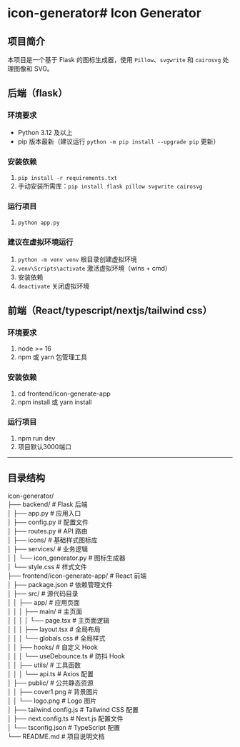 # icon-generator# Icon Generator

## 项目简介
本项目是一个基于 Flask 的图标生成器，使用 `Pillow`、`svgwrite` 和 `cairosvg` 处理图像和 SVG。

## 后端（flask）
### 环境要求
- Python 3.12 及以上
- pip 版本最新（建议运行 `python -m pip install --upgrade pip` 更新）

### 安装依赖
1. `pip install -r requirements.txt`
2. 手动安装所需库：`pip install flask pillow svgwrite cairosvg`

### 运行项目
1. `python app.py`


### 建议在虚拟环境运行
1. `python -m venv venv` 根目录创建虚拟环境
2. `venv\Scripts\activate` 激活虚拟环境（wins + cmd）
3. 安装依赖
4. `deactivate` 关闭虚拟环境

## 前端（React/typescript/nextjs/tailwind css）
### 环境要求 
1. node >= 16
2. npm 或 yarn 包管理工具

### 安装依赖
1. cd frontend/icon-generate-app
2. npm install 或 yarn install

### 运行项目
1. npm run dev
2. 项目默认3000端口


<hr/>

## 目录结构
icon-generator/ <br/>
├── backend/ # Flask 后端 <br/>
│ ├── app.py # 应用入口 <br/>
│ ├── config.py # 配置文件 <br/>
│ ├── routes.py # API 路由 <br/>
│ ├── icons/ # 基础样式图标库 <br/>
│ ├── services/ # 业务逻辑 <br/>
│ │ └── icon_generator.py # 图标生成器 <br/>
│ └── style.css # 样式文件 <br/>
├── frontend/icon-generate-app/ # React 前端 <br/>
│ ├── package.json # 依赖管理文件 <br/>
│ ├── src/ # 源代码目录 <br/>
│ │ ├── app/ # 应用页面 <br/>
│ │ │ ├── main/ # 主页面 <br/>
│ │ │ │ └── page.tsx # 主页面逻辑 <br/>
│ │ │ ├── layout.tsx # 全局布局 <br/>
│ │ │ └── globals.css # 全局样式 <br/>
│ │ ├── hooks/ # 自定义 Hook <br/>
│ │ │ └── useDebounce.ts # 防抖 Hook <br/>
│ │ ├── utils/ # 工具函数 <br/>
│ │ │ └── api.ts # Axios 配置 <br/>
│ ├── public/ # 公共静态资源 <br/>
│ │ ├── cover1.png # 背景图片 <br/>
│ │ └── logo.png # Logo 图片 <br/>
│ ├── tailwind.config.js # Tailwind CSS 配置 <br/>
│ ├── next.config.ts # Next.js 配置文件 <br/>
│ └── tsconfig.json # TypeScript 配置 <br/>
└── README.md # 项目说明文档 <br/>